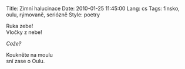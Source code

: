 Title: Zimní halucinace
Date: 2010-01-25 11:45:00
Lang: cs
Tags: finsko, oulu, rýmovaně, seriózně
Style: poetry

Ruka zebe!<br>
Vločky z nebe!

*Cože?*

Koukněte na moulu<br>
sní zase o Oulu.
